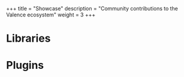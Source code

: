 +++
title = "Showcase"
description = "Community contributions to the Valence ecosystem"
weight = 3
+++

# Libraries

# Plugins

